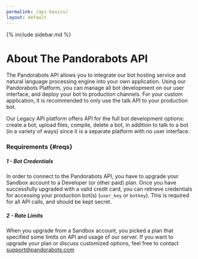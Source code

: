 ```yaml
---
permalink: /api-basics/
layout: default
---
```


{% include sidebar.md %}
<div markdown="1" class="pb-docs__content">

# About The Pandorabots API

The Pandorabots API allows you to integrate our bot hosting service and natural language processing engine into your own application.  Using our Pandorabots Platform, you can manage all bot development on our user interface, and deploy your bot to production channels. For your custom application, it is recommended to only use the talk API to your production bot.

Our Legacy API platform offers API for the full bot development options: create a bot, upload files, compile, delete a bot, in addition to talk to a bot \(in a variety of ways\) since it is a separate platform with no user interface.

### Requirements {#reqs}

##### 1 - Bot Credentials

In order to connect to the Pandorabots API, you have to upgrade your Sandbox account to a Developer (or other paid) plan. Once you have successfully upgraded with a valid credit card, you can retrieve credentials for accessing your production bot(s) (`user_key` or `botkey`). This is required for all API calls, and should be kept secret.

##### 2 - Rate Limits

When you upgrade from a Sandbox account, you picked a plan that specified some limits on API and usage of our server. If you want to upgrade your plan or discuss customized options, feel free to contact [support@pandorabots.com](mailto:support@pandorabots.com)


</div>
